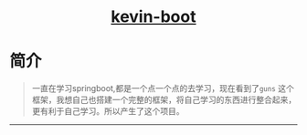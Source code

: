 <h1 align="center"><a href="https://github.com/FunCodingOfWe/kevin-boot" target="_blank">kevin-boot</a></h1>


# 简介

> 一直在学习springboot,都是一个点一个点的去学习，现在看到了`guns` 这个框架，我想自己也搭建一个完整的框架，将自己学习的东西进行整合起来，更有利于自己学习。所以产生了这个项目。


------------------------------


